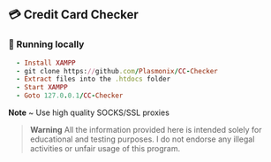 ## 💳 Credit Card Checker

### 🚀 Running locally
```rb
  - Install XAMPP
  - git clone https://github.com/Plasmonix/CC-Checker
  - Extract files into the .htdocs folder
  - Start XAMPP
  - Goto 127.0.0.1/CC-Checker
```
**Note** ~ Use high quality SOCKS/SSL proxies

> **Warning**
> All the information provided here is intended solely for educational and testing purposes. I do not endorse any illegal activities or unfair usage of this program.

